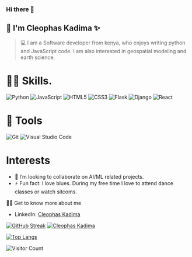 
### Hi there 👋
## 👨 I'm Cleophas Kadima ✨

> 💻 I am a Software developer from kenya, who enjoys writing python and JavaScript code.
> I am also interested in geospatial modeling and earth science.

# 👨‍🔬 Skills.
![Python](https://img.shields.io/badge/python-3670A0?style=for-the-badge&logo=python&logoColor=ffdd54)
![JavaScript](https://img.shields.io/badge/javascript-%23323330.svg?style=for-the-badge&logo=javascript&logoColor=%23F7DF1E)
![HTML5](https://img.shields.io/badge/html5-%23E34F26.svg?style=for-the-badge&logo=html5&logoColor=white)
![CSS3](https://img.shields.io/badge/css3-%231572B6.svg?style=for-the-badge&logo=css3&logoColor=white)
![Flask](https://img.shields.io/badge/flask-%23000.svg?style=for-the-badge&logo=flask&logoColor=white)
![Django](https://img.shields.io/badge/django-%23092E20.svg?style=for-the-badge&logo=django&logoColor=white)
![React](https://img.shields.io/badge/react-%23000.svg?style=for-the-badge&logo=react&logoColor=blue)



# 🔧 Tools
![Git](https://img.shields.io/badge/git-%23F05033.svg?style=for-the-badge&logo=git&logoColor=white)
![Visual Studio Code](https://img.shields.io/badge/Visual%20Studio%20Code-0078d7.svg?style=for-the-badge&logo=visual-studio-code&logoColor=white)

# Interests
-   👯 I’m looking to collaborate on  AI/ML related projects.
-  ⚡ Fun fact: I love blues. During my free time I love to attend dance classes or watch sitcoms.

👨‍🏫 Get to know more about me
- LinkedIn: [Cleophas Kadima](https://www.linkedin.com/in/cleophas-kadima/)




[![GitHub Streak](https://github-readme-streak-stats.herokuapp.com?user=cleo-cyber&theme=gotham)](https://git.io/streak-stats) [![Cleophas Kadima](https://github-readme-stats.vercel.app/api?username=cleo-cyber&theme=react)](https://github.com//github-readme-stats)

[![Top Langs](https://github-readme-stats.vercel.app/api/top-langs/?username=cleo-cyber&layout=compact&langs_count=6)](https://github.com/anuraghazra/github-readme-stats)

![Visitor Count](https://profile-counter.glitch.me/cleo-cyber/count.svg)


